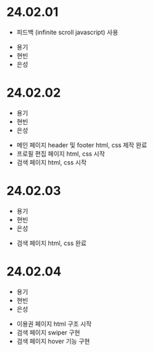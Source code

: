 # 24.02.01
- 피드백 (infinite scroll javascript) 사용
* 용기
* 현빈
* 은성
# 24.02.02
* 용기
* 현빈
* 은성
- 메인 페이지 header 및 footer html, css 제작 완료
- 프로필 편집 페이지 html, css 시작
- 검색 페이지 html, css 시작
# 24.02.03
* 용기
* 현빈
* 은성
- 검색 페이지 html, css 완료
# 24.02.04
* 용기
* 현빈
* 은성
- 이용권 페이지 html 구조 시작
- 검색 페이지 swiper 구현
- 검색 페이지 hover 기능 구현